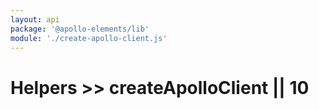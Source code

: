 ```yaml
---
layout: api
package: '@apollo-elements/lib'
module: './create-apollo-client.js'
---
```

# Helpers >> createApolloClient || 10
